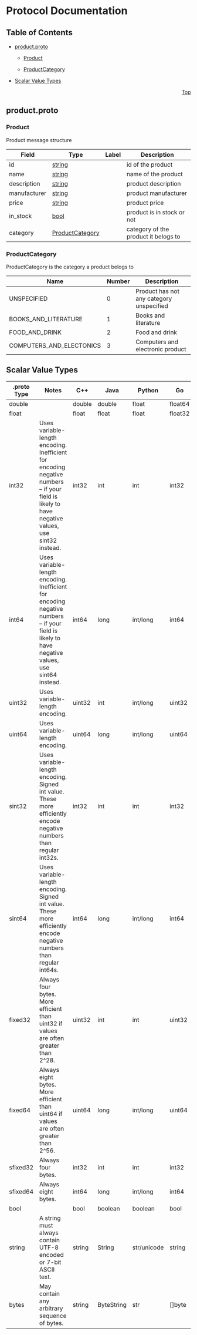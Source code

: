 # Protocol Documentation
<a name="top"></a>

## Table of Contents

- [product.proto](#product.proto)
    - [Product](#v1.product.Product)
  
    - [ProductCategory](#v1.product.ProductCategory)
  
- [Scalar Value Types](#scalar-value-types)



<a name="product.proto"></a>
<p align="right"><a href="#top">Top</a></p>

## product.proto



<a name="v1.product.Product"></a>

### Product
Product message structure


| Field | Type | Label | Description |
| ----- | ---- | ----- | ----------- |
| id | [string](#string) |  | id of the product |
| name | [string](#string) |  | name of the product |
| description | [string](#string) |  | product description |
| manufacturer | [string](#string) |  | product manufacturer |
| price | [string](#string) |  | product price |
| in_stock | [bool](#bool) |  | product is in stock or not |
| category | [ProductCategory](#v1.product.ProductCategory) |  | category of the product it belogs to |





 


<a name="v1.product.ProductCategory"></a>

### ProductCategory
ProductCategory is the category a product belogs to

| Name | Number | Description |
| ---- | ------ | ----------- |
| UNSPECIFIED | 0 | Product has not any category unspecified |
| BOOKS_AND_LITERATURE | 1 | Books and literature |
| FOOD_AND_DRINK | 2 | Food and drink |
| COMPUTERS_AND_ELECTONICS | 3 | Computers and electronic product |


 

 

 



## Scalar Value Types

| .proto Type | Notes | C++ | Java | Python | Go | C# | PHP | Ruby |
| ----------- | ----- | --- | ---- | ------ | -- | -- | --- | ---- |
| <a name="double" /> double |  | double | double | float | float64 | double | float | Float |
| <a name="float" /> float |  | float | float | float | float32 | float | float | Float |
| <a name="int32" /> int32 | Uses variable-length encoding. Inefficient for encoding negative numbers – if your field is likely to have negative values, use sint32 instead. | int32 | int | int | int32 | int | integer | Bignum or Fixnum (as required) |
| <a name="int64" /> int64 | Uses variable-length encoding. Inefficient for encoding negative numbers – if your field is likely to have negative values, use sint64 instead. | int64 | long | int/long | int64 | long | integer/string | Bignum |
| <a name="uint32" /> uint32 | Uses variable-length encoding. | uint32 | int | int/long | uint32 | uint | integer | Bignum or Fixnum (as required) |
| <a name="uint64" /> uint64 | Uses variable-length encoding. | uint64 | long | int/long | uint64 | ulong | integer/string | Bignum or Fixnum (as required) |
| <a name="sint32" /> sint32 | Uses variable-length encoding. Signed int value. These more efficiently encode negative numbers than regular int32s. | int32 | int | int | int32 | int | integer | Bignum or Fixnum (as required) |
| <a name="sint64" /> sint64 | Uses variable-length encoding. Signed int value. These more efficiently encode negative numbers than regular int64s. | int64 | long | int/long | int64 | long | integer/string | Bignum |
| <a name="fixed32" /> fixed32 | Always four bytes. More efficient than uint32 if values are often greater than 2^28. | uint32 | int | int | uint32 | uint | integer | Bignum or Fixnum (as required) |
| <a name="fixed64" /> fixed64 | Always eight bytes. More efficient than uint64 if values are often greater than 2^56. | uint64 | long | int/long | uint64 | ulong | integer/string | Bignum |
| <a name="sfixed32" /> sfixed32 | Always four bytes. | int32 | int | int | int32 | int | integer | Bignum or Fixnum (as required) |
| <a name="sfixed64" /> sfixed64 | Always eight bytes. | int64 | long | int/long | int64 | long | integer/string | Bignum |
| <a name="bool" /> bool |  | bool | boolean | boolean | bool | bool | boolean | TrueClass/FalseClass |
| <a name="string" /> string | A string must always contain UTF-8 encoded or 7-bit ASCII text. | string | String | str/unicode | string | string | string | String (UTF-8) |
| <a name="bytes" /> bytes | May contain any arbitrary sequence of bytes. | string | ByteString | str | []byte | ByteString | string | String (ASCII-8BIT) |

